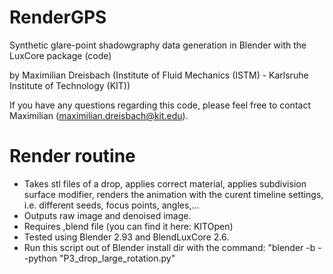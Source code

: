 # RenderGPS
Synthetic glare-point shadowgraphy data generation in Blender with the LuxCore package (code)

by Maximilian Dreisbach (Institute of Fluid Mechanics (ISTM) - Karlsruhe Institute of Technology (KIT))

If you have any questions regarding this code, please feel free to contact Maximilian (maximilian.dreisbach@kit.edu).

# Render routine
- Takes stl files of a drop, applies correct material, applies subdivision surface modifier, renders the animation with the curent timeline settings, i.e. different seeds, focus points, angles,...
- Outputs raw image and denoised image.
- Requires ,blend file (you can find it here: KITOpen) 
- Tested using Blender 2.93 and BlendLuxCore 2.6.
- Run this script out of Blender install dir with the command: "blender -b --python "P3_drop_large_rotation.py"
